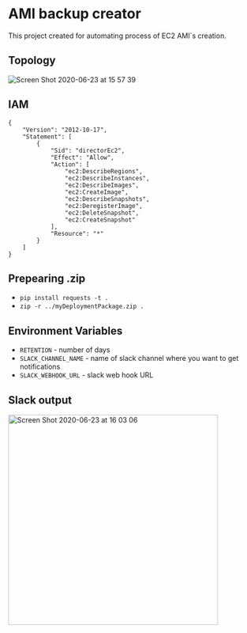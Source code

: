 # AMI backup creator

This project created for automating process of EC2 AMI`s creation.

## Topology

![Screen Shot 2020-06-23 at 15 57 39](https://user-images.githubusercontent.com/14246521/85406380-65f5f480-b56a-11ea-80a9-dd1df79f31ea.png)

## IAM

```
{
    "Version": "2012-10-17",
    "Statement": [
        {
            "Sid": "directorEc2",
            "Effect": "Allow",
            "Action": [
                "ec2:DescribeRegions",
                "ec2:DescribeInstances",
                "ec2:DescribeImages",
                "ec2:CreateImage",
                "ec2:DescribeSnapshots",
                "ec2:DeregisterImage",
                "ec2:DeleteSnapshot",
                "ec2:CreateSnapshot"
            ],
            "Resource": "*"
        }
    ]
}
```

## Prepearing .zip

- `pip install requests -t .`
- `zip -r ../myDeploymentPackage.zip .`


## Environment Variables

- `RETENTION`            -  number of days
- `SLACK_CHANNEL_NAME`   -  name of slack channel where you want to get notifications
- `SLACK_WEBHOOK_URL`    -  slack web hook URL

## Slack output

<img width="425" alt="Screen Shot 2020-06-23 at 16 03 06" src="https://user-images.githubusercontent.com/14246521/85408382-1e249c80-b56d-11ea-802f-4fee69f912cd.png">